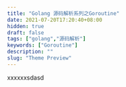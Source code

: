 ```yaml
---
title: "Golang 源码解析系列之Goroutine"
date: 2021-07-20T17:20:40+08:00
hidden: true
draft: false
tags: ["golang","源码解析"]
keywords: ["Goroutine"]
description: ""
slug: "Theme Preview"
---
```


xxxxxxsdasd